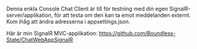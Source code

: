 Denna enkla Console Chat Client är till för testning med din egen SignalR-server/applikation, för att testa om den kan ta emot meddelanden externt. Kom ihåg att ändra adresserna i appsettings.json.

Här är min SignalR MVC-applikation: https://github.com/Boundless-State/ChatWebAppSignalR
